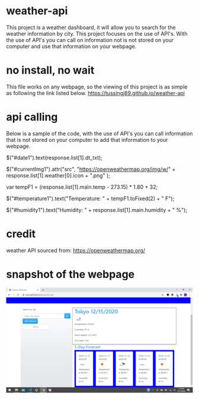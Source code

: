 # weather-api
This project is a weather dashboard, it will allow you to search for the weather information by city. This project focuses on the use of API's. With the use of API's you can call on information not is not stored on your computer and use that information on your webpage. 
# no install, no wait

This file works on any webpage, so the viewing of this project is as simple as following the link listed below.
https://tussingj89.github.io/weather-api

# api calling

Below is a sample of the code, with the use of API's you can call information that is not stored on your computer to add that information to your webpage.

$("#date1").text(response.list[1].dt_txt);

$("#currentImg1").attr("src", "https://openweathermap.org/img/w/" + response.list[1].weather[0].icon + ".png" );

var tempF1 = (response.list[1].main.temp - 273.15) * 1.80 + 32;
     
$("#temperature1").text("Temperature: " + tempF1.toFixed(2) + " F");
     
$("#humidity1").text("Humidity: " + response.list[1].main.humidity + " %");

# credit
weather API sourced from: https://openweathermap.org/

# snapshot of the webpage

![weather-api](snapshot.png)
